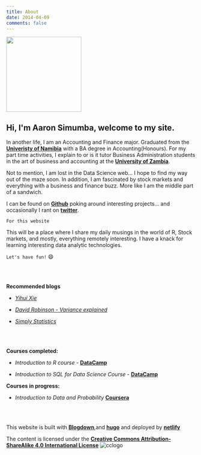 ```yaml
---
title: About
date: 2014-04-09
comments: false
---
```



<img align="center" width="200" height="200" src="../../images/avatar.png">

Hi, I'm Aaron Simumba, welcome to my site.
-----------------------------------------
In another life, I am an Accounting and Finance major. Graduated from the [**Univeristy of Namibia**](http://unam.edu.na/) with a BA degree in Accounting(Honours). For my part time activities, I explain to or is it tutor Business Administration students in the art of business and accounting at the [**University of Zambia**](https://www.unza.zm/).

Not to mention, I am lost in the Data Science web... I hope to find my way out of the maze soon. In addition, I am fascinated by stock markets and everything with a business and finance buzz. More like I am the middle part of a sandwich.

I can be found on [**Github**](https://github.com/asimumba/) poking around interesting projects... and occasionally I rant on [**twitter**](https://twitter.com/zedsamurai/).

`For this website`

This will be a place where I share my daily musings in the world of R, Stock markets, and mostly, everything remotely interesting. I have a knack for learning interesting data analytic technologies.

`Let's have fun!` :smile:

<br><br>

**Recommended blogs**

- [*Yihui Xie*](https://yihui.name/en/)

- [*David Robinson - Variance explained*](http://varianceexplained.org/)

- [*Simply Statistics*](https://simplystatistics.org/)

<br><br>

**Courses completed:**

- _Introduction to R course_ - [**DataCamp**](https://www.datacamp.com/statement-of-accomplishment/course/284ca241bbb76f34add2d7c8a7ad4d4a8167d7f2)

- _Introduction to SQL for Data Science Course_ - [**DataCamp**](https://www.datacamp.com/statement-of-accomplishment/course/9c58b5ae8c2e5918dbee19f70e9bf797686b9ddd)

**Courses in progress:**

- _Introduction to Data and Probability_ [**Coursera**](https://www.coursera.org/learn/probability-intro?authMode=login)

<br><br>

This website is built with [**Blogdown**](https://github.com/rstudio/blogdown),and [**hugo**](https://gohugo.io/) and deployed by [**netlify**](https://www.netlify.com/)

The content is licensed under the [**Creative Commons Attribution-ShareAlike 4.0 International License**](https://creativecommons.org/licenses/by-sa/4.0/)
![cclogo](https://user-images.githubusercontent.com/24398851/31635963-64f882f8-b2d1-11e7-9b98-3fbe3e08af96.png)




